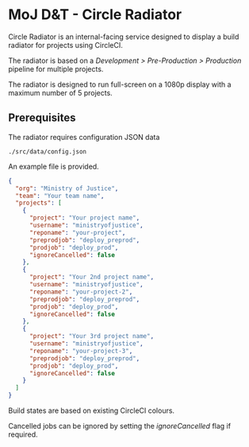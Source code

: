 # MoJ D&T - Circle Radiator

Circle Radiator is an internal-facing service designed to display a build radiator for projects using CircleCI.

The radiator is based on a *Development > Pre-Production > Production* pipeline for multiple projects.

The radiator is designed to run full-screen on a 1080p display with a maximum number of 5 projects. 

## Prerequisites

The radiator requires configuration JSON data

```
./src/data/config.json
```

An example file is provided.

```json
{
  "org": "Ministry of Justice",
  "team": "Your team name",
  "projects": [
    {
      "project": "Your project name",
      "username": "ministryofjustice",
      "reponame": "your-project",
      "preprodjob": "deploy_preprod",
      "prodjob": "deploy_prod",
      "ignoreCancelled": false
    },
    {
      "project": "Your 2nd project name",
      "username": "ministryofjustice",
      "reponame": "your-project-2",
      "preprodjob": "deploy_preprod",
      "prodjob": "deploy_prod",
      "ignoreCancelled": false
    },
    {
      "project": "Your 3rd project name",
      "username": "ministryofjustice",
      "reponame": "your-project-3",
      "preprodjob": "deploy_preprod",
      "prodjob": "deploy_prod",
      "ignoreCancelled": false
    }
  ]
}
```

Build states are based on existing CircleCI colours.

Cancelled jobs can be ignored by setting the *ignoreCancelled* flag if required.
